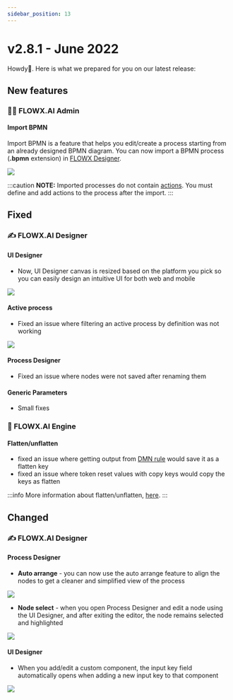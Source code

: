 ```yaml
---
sidebar_position: 13
---
```


# v2.8.1 - June 2022

Howdy:wave:. Here is what we prepared for you on our latest release:

## **New features**

### 👩‍🏭 ​FLOWX.AI Admin <a href="#flowx-admin" id="flowx-admin"></a>

#### Import BPMN <a href="#import-export-bpmn-2.0" id="import-export-bpmn-2.0"></a>

Import BPMN is a feature that helps you edit/create a process starting from an already designed BPMN diagram. You can now import a BPMN process  (**.bpmn** extension) in [FLOWX Designer](../../docs/flowx-designer).

![](https://s3.eu-west-1.amazonaws.com/docx.flowx.ai/release-notes/release2.8.1_import_bpmn.gif)

:::caution
**NOTE:** Imported processes do not contain [actions](../../docs/building-blocks/actions). You must define and add actions to the process after the import.
:::

## **Fixed**

### :writing_hand: FLOWX.AI Designer

#### UI Designer

* Now, UI Designer canvas is resized based on the platform you pick so you can easily design an intuitive UI for both web and mobile

![](https://s3.eu-west-1.amazonaws.com/docx.flowx.ai/release-notes/release2.8.1_resize_canvas.gif)

#### Active process

* Fixed an issue where filtering an active process by definition was not working

![](https://s3.eu-west-1.amazonaws.com/docx.flowx.ai/release-notes/release281_active_proc.png)

#### Process Designer

* Fixed an issue where nodes were not saved after renaming them

#### Generic Parameters

* Small fixes

### :steam_locomotive: FLOWX.AI Engine

####  **Flatten/unflatten**

* fixed an issue where getting output from [DMN rule](../../docs/building-blocks/actions/business-rule-action/dmn-business-rule-action) would save it as a flatten key
* fixed an issue where token reset values with copy keys would copy the keys as flatten

:::info
More information about flatten/unflatten, [here](../../docs/building-blocks/actions/business-rule-action).
:::

## **Changed**

### :writing_hand: FLOWX.AI Designer

#### Process Designer

* **Auto arrange** - you can now use the auto arrange feature to align the nodes to get a cleaner and simplified view of the process

![](https://s3.eu-west-1.amazonaws.com/docx.flowx.ai/release-notes/release281_auto_arrange.gif)

* **Node select** - when you open Process Designer and edit a node using the UI Designer, and after exiting the editor, the node remains selected and highlighted

![](https://s3.eu-west-1.amazonaws.com/docx.flowx.ai/release-notes/release281_node_select.gif)



#### **UI Designer**

* When you add/edit a custom component, the input key field automatically opens when adding a new input key to that component

![](https://s3.eu-west-1.amazonaws.com/docx.flowx.ai/release-notes/release281_input.png)